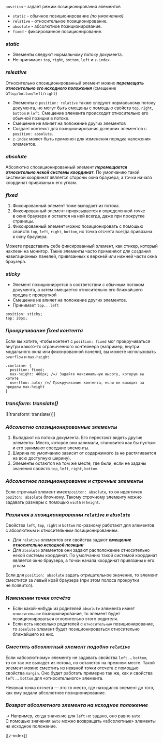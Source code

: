 `position` - задает режим позиционирования элементов
- `static` - обычное позиционирование _(по умолчанию)_
- `relative` - относительное позиционирование. 
- `absolute` - абсолютное позиционирование. 
- `fixed` - фиксированное позиционирование.

### *static* 

- Элементы следуют нормальному потоку документа.
- Не принимает `top`, `right`, `bottom`, `left` и `z-index`.

### *releative*

Относительно спозиционированный элемент можно **_перемещать относительно его исходного положения_** (смещение от`top/bottom/left/right`)

- Элементы с `position: relative` также следуют нормальному потоку документа, но могут быть смещены с помощью свойств `top`, `right`, `bottom` и `left`. Смещение элемента происходит относительно его обычной позиции в потоке.
- Смещение не влияет на положение других элементов
- Создает контекст для позиционирования дочерних элементов с `position: absolute`.
- `z-index` может быть применен для изменения порядка наложения элементов.

### *absolute*

Абсолютно спозиционированный элемент **_перемещается относительно некой системы координат_**. 
По умолчанию такой системой координат является стороны окна браузера, а точки начала координат привязаны к его углам.

### *fixed*

1. Фиксированный элемент тоже выпадает из потока.
2. Фиксированный элемент привязывается к определенной точке в окне браузера и остается на ней всегда, даже при прокрутке страницы.
3. Фиксированный элемент можно позиционировать с помощью свойств `top`, `left`, `right`, `bottom`, но точка отсчета всегда привязана к окну браузера.

Можете представить себе фиксированный элемент, как стикер, который наклеен на монитор. Такие элементы часто применяют для создания навигационных панелей, привязанных к верхней или нижней части окна браузера.

### *sticky*

- Элемент позиционируется в соответствии с обычным потоком документа, а затем смещается относительно его ближайшего предка с прокруткой
- Смещение не влияет на положение других элементов.
- Принимает `top...left` 

```
position: sticky;
top: 20px;
```

### *Прокручивание fixed контента*

Если вы хотите, чтобы контент с `position: fixed` мог прокручиваться внутри какого-то ограниченного контейнера (например, внутри модального окна или фиксированной панели), вы можете использовать `overflow` и `max-height`. 

```
.container {
  position: fixed;
  max-height: 400px; /=/ Задайте максимальную высоту, которую вы хотите
  overflow: auto; /=/ Прокручивание контента, если он выходит за пределы max-height
}
```

### *transform: translate()*

![[transform꞉ translate()]]

### *Абсолютно спозиционированные элементы*

1. Выпадают из потока документа. Его перестают видеть другие элементы. 
   Место, которое они занимали, становится как бы пустым и его занимают соседние элементы.
2. Ширина по умолчанию зависит от содержимого (а не растягивается на всю доступную ширину).
3. Элементы остаются на том же месте, где были, если не заданы значения свойств `top`, `left`, `right`, `bottom`.

### *Абсолютное позиционирование и строчные элементы*

Если строчный элемент имеет`positon: absolute`, то он идентичен `positon: absolute` блочному. 
Такому строчному элементу можно задавать размеры с помощью `width` и `height`.

### *Различия в позиционировании `relative` и `absolute`*

Свойства `left`, `top`, `right` и `bottom` по-разному работают для элементов с абсолютным и относительным позиционированием.

- Для `relative` элементов эти свойства задают _**смещение относительно исходной позиции**_
- Для `absolute` элементов они задают расположение относительно некой системы координат. 
  По умолчанию такой системой координат является окно браузера, а точки начала координат привязаны к его углам.

Если для `position: absolute` задать отрицательное значение, то элемент сместится за левый край браузера (при этом полоса прокрутки не появится).

### *Изменении точки отсчёта*

- Если какой-нибудь из родителей `absolute` элемента имеет `относительное` позиционирование, то элемент будет позиционироваться относительно этого родителя. 
- Если есть несколько родителей с `относительным` позиционирование, то `absolute` элемент будет позиционироваться относительно ближайшего из них.

### *Сместить абсолютный элемент подобно `relative`*

Если «абсолютному» элементу не задавать свойства `left` … `bottom`, то он так же выпадет из потока, но останется на прежнем месте.
Такой элемент можно сместить из неявной точки отсчета с помощью свойства `margin`. 
Оно будет работать примерно так же, как и свойства `left` … `bottom` для «относительного» элемента.

Неявная точка отсчета — это то место, где находился элемент до того, как ему задали 
абсолютное позиционирование. 

### *Возврат абсолютного элемента на исходное положение*

-> Например, когда значение для `left` не задано, оно равно `auto`. 
С помощью значения `auto` можно возвращать «абсолютные» элементы на исходное положение.

[[z-index]]